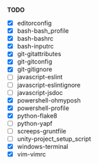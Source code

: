 **TODO**

* [x] editorconfig
* [x] bash-bash_profile
* [x] bash-bashrc
* [x] bash-inputrc
* [x] git-gitattributes
* [x] git-gitconfig
* [x] git-gitignore
* [ ] javascript-eslint
* [ ] javascript-eslintignore
* [ ] javascript-jsdoc
* [x] powershell-ohmyposh
* [x] powershell-profile
* [x] python-flake8
* [ ] python-yapf
* [ ] screeps-gruntfile
* [ ] unity-project_setup_script
* [x] windows-terminal 
* [x] vim-vimrc
